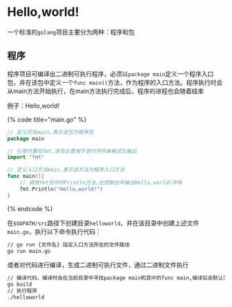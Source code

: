# Hello,world!

一个标准的`golang`项目主要分为两种：程序和包

## 程序

程序项目可编译出二进制可执行程序，必须以`package main`定义一个程序入口包，并在该包中定义一个`func main()`方法，作为程序的入口方法。程序执行时会从main方法开始执行，在main方法执行完成后，程序的进程也会随着结束

例子：Hello,world!

{% code title="main.go" %}
```go
// 定义包名main,表示该包为程序包
package main

// 引用内置包fmt,该包主要用于进行字符串格式化输出
import "fmt"

// 定义入口方法main,表示该方法为程序入口方法
func main(){
    // 调用fmt包中的Println方法,在控制台中输出Hello,world!字样
    fmt.Println("Hello,world!")
}
```
{% endcode %}

在`$GOPATH/src`路径下创建目录`helloworld`，并在该目录中创建上述文件`main.go`，执行以下命令执行代码：

```bash
// go run {文件名} 指定入口方法所在的文件路径
go run main.go
```

或者对代码进行编译，生成二进制可执行文件，通过二进制文件执行

```bash
// 编译代码，编译时会在当前目录中寻找package main和其中的func main,编译后会默认生成一个与当前目录同名的二进制可执行文件，也可以通过-o参数指定输出路径
go build
// 执行程序
./helloworld
```

## 



